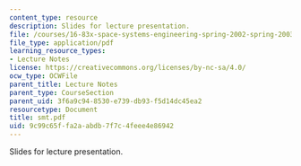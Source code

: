 ```yaml
---
content_type: resource
description: Slides for lecture presentation.
file: /courses/16-83x-space-systems-engineering-spring-2002-spring-2003/9c99c65ffa2aabdb7f7c4feee4e86942_smt.pdf
file_type: application/pdf
learning_resource_types:
- Lecture Notes
license: https://creativecommons.org/licenses/by-nc-sa/4.0/
ocw_type: OCWFile
parent_title: Lecture Notes
parent_type: CourseSection
parent_uid: 3f6a9c94-8530-e739-db93-f5d14dc45ea2
resourcetype: Document
title: smt.pdf
uid: 9c99c65f-fa2a-abdb-7f7c-4feee4e86942
---
```

Slides for lecture presentation.